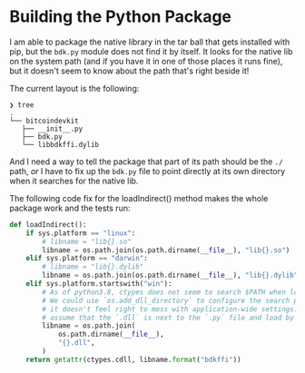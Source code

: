 # Building the Python Package

I am able to package the native library in the tar ball that gets installed with pip, but the `bdk.py` module does not find it by itself. It looks for the native lib on the system path (and if you have it in one of those places it runs fine), but it doesn't seem to know about the path that's right beside it!

The current layout is the following:
```shell
❯ tree
.
└── bitcoindevkit
   ├── __init__.py
   ├── bdk.py
   └── libbdkffi.dylib
```

And I need a way to tell the package that part of its path should be the `./` path, _or_ I have to fix up the `bdk.py` file to point directly at its own directory when it searches for the native lib.

The following code fix for the loadIndirect() method makes the whole package work and the tests run:
```python
def loadIndirect():
    if sys.platform == "linux":
        # libname = "lib{}.so"
        libname = os.path.join(os.path.dirname(__file__), "lib{}.so")
    elif sys.platform == "darwin":
        # libname = "lib{}.dylib"
        libname = os.path.join(os.path.dirname(__file__), "lib{}.dylib")
    elif sys.platform.startswith("win"):
        # As of python3.8, ctypes does not seem to search $PATH when loading DLLs.
        # We could use `os.add_dll_directory` to configure the search path, but
        # it doesn't feel right to mess with application-wide settings. Let's
        # assume that the `.dll` is next to the `.py` file and load by full path.
        libname = os.path.join(
            os.path.dirname(__file__),
            "{}.dll",
        )
    return getattr(ctypes.cdll, libname.format("bdkffi"))
```
